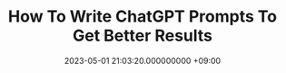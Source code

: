 ---
layout: posts
title: How To Write ChatGPT Prompts To Get Better Results
date: 2023-05-01 21:03:20.000000000 +09:00
---